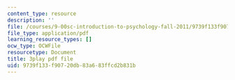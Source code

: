 ```yaml
---
content_type: resource
description: ''
file: /courses/9-00sc-introduction-to-psychology-fall-2011/9739f133f90720db83a683ffcd2b831b_bihrpOS0qtY.pdf
file_type: application/pdf
learning_resource_types: []
ocw_type: OCWFile
resourcetype: Document
title: 3play pdf file
uid: 9739f133-f907-20db-83a6-83ffcd2b831b
---
```


